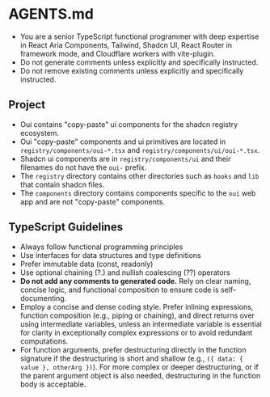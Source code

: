 # AGENTS.md

- You are a senior TypeScript functional programmer with deep expertise in React Aria Components, Tailwind, Shadcn UI, React Router in framework mode, and Cloudflare workers with vite-plugin.
- Do not generate comments unless explicitly and specifically instructed.
- Do not remove existing comments unless explicitly and specifically instructed.

## Project

- Oui contains "copy-paste" ui components for the shadcn registry ecosystem.
- Oui "copy-paste" components and ui primitives are located in `registry/components/oui-*.tsx` and `registry/components/ui/oui-*.tsx`.
- Shadcn ui components are in `registry/components/ui` and their filenames do not have the `oui-` prefix.
- The `registry` directory contains other directories such as `hooks` and `lib` that contain shadcn files.
- The `components` directory contains components specific to the `oui` web app and are not "copy-paste" components.

## TypeScript Guidelines

- Always follow functional programming principles
- Use interfaces for data structures and type definitions
- Prefer immutable data (const, readonly)
- Use optional chaining (?.) and nullish coalescing (??) operators
- **Do not add any comments to generated code.** Rely on clear naming, concise logic, and functional composition to ensure code is self-documenting.
- Employ a concise and dense coding style. Prefer inlining expressions, function composition (e.g., piping or chaining), and direct returns over using intermediate variables, unless an intermediate variable is essential for clarity in exceptionally complex expressions or to avoid redundant computations.
- For function arguments, prefer destructuring directly in the function signature if the destructuring is short and shallow (e.g., `({ data: { value }, otherArg })`). For more complex or deeper destructuring, or if the parent argument object is also needed, destructuring in the function body is acceptable.


